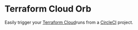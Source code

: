 # Terraform Cloud Orb 

Easily trigger your [Terraform Cloud](https://app.terraform.io/)runs from a [CircleCI](https://circleci.com/) project.

